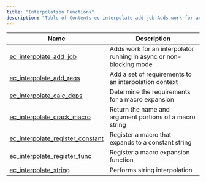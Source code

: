 ```yaml
---
title: "Interpolation Functions"
description: "Table of Contents ec interpolate add job Adds work for an interpolator running in async or non blocking mode ec interpolate add reqs Add a set of requirements to an interpolation context ec interpolate calc deps Determine the requirements for a macro expansion ec interpolate crack macro Return the name..."
---
```


              
| Name                                                                                                                            | Description                                                         |
|---------------------------------------------------------------------------------------------------------------------------------|---------------------------------------------------------------------|
| [ec_interpolate_add_job](/momentum/3/3-api/apis-ec-interpolate-add-job)                     | Adds work for an interpolator running in async or non-blocking mode |
| [ec_interpolate_add_reqs](/momentum/3/3-api/apis-ec-interpolate-add-reqs)                   | Add a set of requirements to an interpolation context               |
| [ec_interpolate_calc_deps](/momentum/3/3-api/apis-ec-interpolate-calc-deps)                 | Determine the requirements for a macro expansion                    |
| [ec_interpolate_crack_macro](/momentum/3/3-api/apis-ec-interpolate-crack-macro)             | Return the name and argument portions of a macro string             |
| [ec_interpolate_register_constant](/momentum/3/3-api/apis-ec-interpolate-register-constant) | Register a macro that expands to a constant string                  |
| [ec_interpolate_register_func](/momentum/3/3-api/apis-ec-interpolate-register-func)         | Register a macro expansion function                                 |
| [ec_interpolate_string](/momentum/3/3-api/apis-ec-interpolate-string)                       | Performs string interpolation                                       |
